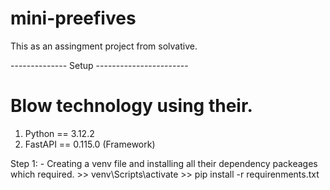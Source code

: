 # mini-preefives
This as an assingment project from solvative.

-------------- Setup -----------------------
# Blow technology using their.
1. Python == 3.12.2
2. FastAPI == 0.115.0 (Framework)

Step 1: - Creating a venv file and installing all their dependency packeages which required.
    >> venv\Scripts\activate
    >> pip install -r requirenments.txt




